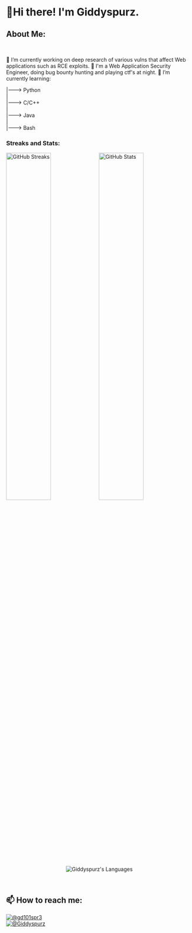 <h1 align="centre">👋Hi there! I'm Giddyspurz.</h1>
<h2 align="left">About Me:</h2>
<br>
<p align="left">
🔭 I’m currently working on deep research of various vulns that affect Web applications such as RCE exploits.
👀 I'm a Web Application Security Engineer, doing bug bounty hunting and playing ctf's at night.
🌱 I’m currently learning:
</p>    
   |---> Python <br>
   | <br>
   |---> C/C++  <br>
   |<br>
   |---> Java  <br>
   |<br>
   |---> Bash <br>
    
<h3 align=left>Streaks and Stats:</h3>
<p align="left">
  <img src="https://github-readme-streak-stats.herokuapp.com/?user=Giddyspurz&amp;theme=nord" alt="GitHub Streaks" width="49%" />

   <img src="https://github-readme-stats.vercel.app/api?username=Giddyspurz&show_icons=true&theme=nord" alt="GitHub Stats" width="49%" />

</p>
<p align="center"> <img align="center" src="https://github-readme-stats.vercel.app/api/top-langs/?username=Giddyspurz&theme=nord" alt="Giddyspurz's Languages"> </p>
<br>
<h2 align="left">📫 How to reach me:</h2>
<p align="left">
<a href="https://twitter.com/gd101spr3" target="blank"><img src="https://img.shields.io/twitter/follow/gd101spr3?logo=twitter&style=social"    alt="@gd101spr3"/> <br>
<a href="https://t.me/Giddyspurz" target="blank"><img src="https://img.shields.io/badge/%40Giddyspurz-Telegram-blue" alt="@Giddyspurz" />  
 </p>

